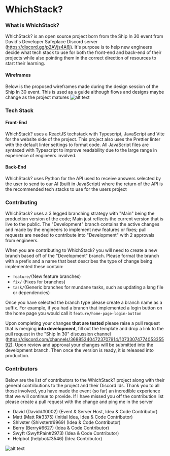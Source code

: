 # WhichStack?

### What is WhichStack?
WhichStack? is an open source project born from the Ship In 30 event from David's Developer Safeplace Discord server (https://discord.gg/p2AVjs4A6j). It's purpose is to help new engineers decide what tech stack to use for both the front-end and back-end of their projects while also pointing them in the correct direction of resources to start their learning.

#### Wireframes
Below is the proposed wireframes made during the design session of the Ship In 30 event. This is used as a guide although flows and designs maybe change as the project matures
![alt text](https://images-ext-2.discordapp.net/external/UqAluRpBPffl6UDKxjS1viXmHB7Z8Y4e6KGQw5IZR24/https/cdn-longterm.mee6.xyz/plugins/embeds/images/368853404723707914/a0185fa3892afd8be70967f7637ea0442355fefd74fea108fe4f857e239acbde.png?width=848&height=676)

### Tech Stack
#### Front-End
WhichStack? uses a ReactJS techstack with Typescript, JavaScript and Vite for the website side of the project. This project also uses the Prettier linter with the default linter settings to format code. All JavaScript files are syntaxed with Typescript to improve readability due to the large range in experience of engineers involved.

#### Back-End
WhichStack? uses Python for the API used to receive answers selected by the user to send to our AI (built in JavaScript) where the return of the API is the recommended tech stacks to use for the users project

### Contributing
WhichStack? uses a 3 legged branching strategy with "Main" being the production version of the code; Main just reflects the current version that is live to the public. The "Development" branch contains the active changes and made by the engineers to implement new features or fixes; pull requests are needed to contribute into "Development" with 2 approvals from engineers.

When you are contributing to WhichStack? you will need to create a new branch based off of the "Development" branch. Please format the branch with a prefix and a name that best describes the type of change being implemented these contain:
- `feature/`(New feature branches)
- `fix/` (Fixes for branches)
- `task/`(Generic branches for mundane tasks, such as updating a lang file or dependencies)

Once you have selected the branch type please create a branch name as a suffix. For example, if you had a branch that implemented a login button on the home page you would call it `feature/home-page-login-button`

Upon completing your changes **that are tested** please raise a pull request that is merging **into development**, fill out the template and drop a link to the pull request in the "Ship In 30" discussion channel (https://discord.com/channels/368853404723707914/1073307477405335592). Upon review and approval your changes will be submitted into the development branch. Then once the version is ready, it is released into production.

### Contributors
Below are the list of contributors to the WhichStack? project along with their general contributions to the project and their Discord Ids. Thank you to all those involved, you have made the event (so far) an incredible experience that we will continue to provide. If I have missed you off the contribution list please create a pull request with the change and ping me in the server

- David (Davidd#0002) (Event & Server Host, Idea & Code Contributor)
- Matt (Matt R#3375) (Initial Idea, Idea & Code Contributor)
- Shivster (Shivster#6969) (Idea & Code Contributor)
- Berry (Berry#6627) (Idea & Code Contributor)
- Swyft (SwyftPain#2973) (Idea & Code Contributor) 
- Helpbot (helpbot#3546) (Idea Contributor)

![alt text](https://images-ext-1.discordapp.net/external/ZodgpNW25bKMHly3yapNdxjUcH8s__4xR5pqVxXy1dA/https/cdn-longterm.mee6.xyz/plugins/embeds/images/368853404723707914/668c5398d4a84cfbd3475ae6d201c456e398f819dcbf513c719b6d00aac67756.png?width=848&height=676)

